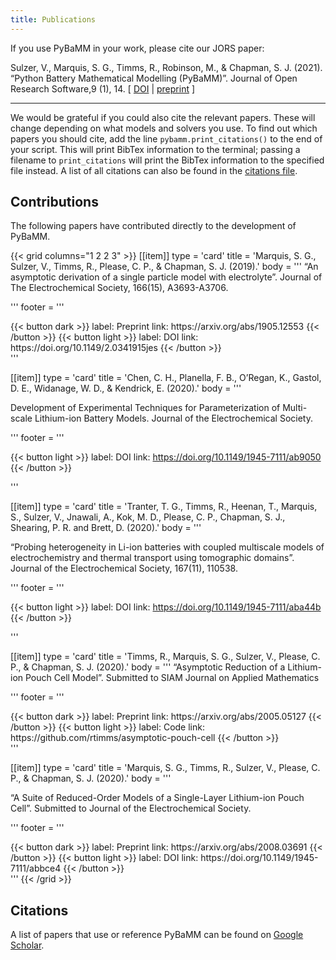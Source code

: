 ```yaml
---
title: Publications
---
```

If you use PyBaMM in your work, please cite our JORS paper:

Sulzer, V., Marquis, S. G., Timms, R., Robinson, M., & Chapman, S. J. (2021).  “Python Battery Mathematical Modelling (PyBaMM)”. Journal of Open Research Software,9 (1), 14. [ [DOI](https://doi.org/10.5334/jors.309) | [preprint](https://ecsarxiv.org/67ckj/) ]

---

We would be grateful if you could also cite the relevant papers. These will change depending on what models and solvers you use. To find out which
papers you should cite, add the line `pybamm.print_citations()` to the end of your script. This will print BibTex information to the terminal; passing
a filename to `print_citations` will print the BibTex information to the specified file instead. A list of all citations can also be found in the [citations file](https://github.com/pybamm-team/PyBaMM/blob/develop/pybamm/CITATIONS.bib).

## Contributions

The following papers have contributed directly to the development of PyBaMM.


{{< grid columns="1 2 2 3" >}}
[[item]]
type = 'card'
title = 'Marquis,  S.  G., Sulzer, V.,  Timms,  R.,  Please,  C.  P.,  &  Chapman,  S.  J.  (2019).'
body = '''
“An  asymptotic derivation of a single particle model with electrolyte”. Journal of The Electrochemical Society, 166(15), A3693-A3706.

'''
footer = '''
<div class="custom-flex-btns">
{{< button dark >}}
label: Preprint
link: https://arxiv.org/abs/1905.12553
{{< /button >}}
{{< button light >}}
label: DOI
link: https://doi.org/10.1149/2.0341915jes
{{< /button >}}
</div>
'''

[[item]]
type = 'card'
title = 'Chen, C. H., Planella, F. B., O’Regan, K., Gastol, D. E., Widanage, W. D., & Kendrick, E. (2020).'
body = '''

Development of Experimental Techniques for Parameterization of Multi-scale Lithium-ion Battery Models. Journal of the Electrochemical Society.

'''
footer = '''
<div class="custom-flex-btns">

{{< button light >}}
label: DOI
link: https://doi.org/10.1149/1945-7111/ab9050
{{< /button >}}
</div>
'''

[[item]]
type = 'card'
title = 'Tranter, T. G., Timms, R., Heenan, T., Marquis, S., Sulzer, V., Jnawali, A., Kok, M. D., Please, C. P., Chapman, S. J., Shearing, P. R. and Brett, D. (2020).'
body = '''


“Probing heterogeneity in Li-ion batteries with coupled multiscale models of electrochemistry and thermal transport using tomographic domains”. Journal of the Electrochemical Society, 167(11), 110538.

'''
footer = '''
<div class="custom-flex-btns">

{{< button light >}}
label: DOI
link: https://doi.org/10.1149/1945-7111/aba44b
{{< /button >}}
</div>
'''

[[item]]
type = 'card'
title = 'Timms, R., Marquis, S. G., Sulzer, V., Please, C. P., & Chapman, S. J. (2020).'
body = '''
“Asymptotic Reduction of a Lithium-ion Pouch Cell Model”. Submitted to SIAM Journal on Applied Mathematics

'''
footer = '''
<div class="custom-flex-btns">
{{< button dark >}}
label: Preprint
link: https://arxiv.org/abs/2005.05127
{{< /button >}}
{{< button light >}}
label: Code
link: https://github.com/rtimms/asymptotic-pouch-cell
{{< /button >}}
</div>
'''

[[item]]
type = 'card'
title = 'Marquis, S. G., Timms, R., Sulzer, V., Please, C. P., & Chapman, S. J. (2020).'
body = '''

 “A Suite of Reduced-Order Models of a Single-Layer Lithium-ion Pouch Cell”. Submitted to Journal of the Electrochemical Society.

'''
footer = '''
<div class="custom-flex-btns">
{{< button dark >}}
label: Preprint
link: https://arxiv.org/abs/2008.03691
{{< /button >}}
{{< button light >}}
label: DOI
link: https://doi.org/10.1149/1945-7111/abbce4
{{< /button >}}
</div>
'''
{{< /grid >}}



## Citations

A list of papers that use or reference PyBaMM can be found on [Google Scholar](https://scholar.google.com/scholar?oi=bibs&hl=en&cites=798200737450391820).
